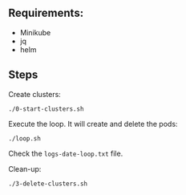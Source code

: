 ## Requirements: 
- Minikube
- jq
- helm

## Steps

Create clusters:

```
./0-start-clusters.sh
```

Execute the loop. It will create and delete the pods:

```
./loop.sh
```

Check the `logs-date-loop.txt` file.

Clean-up:

```
./3-delete-clusters.sh
```



